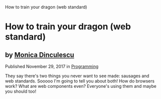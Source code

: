How to train your dragon (web standard)

# How to train your dragon (web standard)

## by [Monica Dinculescu](https://speakerdeck.com/notwaldorf)

Published November 29, 2017 in [Programming](https://speakerdeck.com/c/programming)

They say there's two things you never want to see made: sausages and web standards. Sooooo I'm going to tell you about both! How do browsers work? What are web components even? Everyone's using them and maybe you should too!